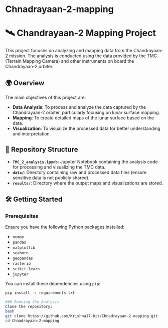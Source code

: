 # Chnadrayaan-2-mapping
# 🛰️ Chandrayaan-2 Mapping Project

This project focuses on analyzing and mapping data from the Chandrayaan-2 mission. The analysis is conducted using the data provided by the TMC (Terrain Mapping Camera) and other instruments on board the Chandrayaan-2 orbiter.

## 🌍 Overview

The main objectives of this project are:

- **Data Analysis**: To process and analyze the data captured by the Chandrayaan-2 orbiter, particularly focusing on lunar surface mapping.
- **Mapping**: To create detailed maps of the lunar surface based on the data.
- **Visualization**: To visualize the processed data for better understanding and interpretation.

## 📂 Repository Structure

- **`TMC_2_analysis.ipynb`**: Jupyter Notebook containing the analysis code for processing and visualizing the TMC data.
- **`data/`**: Directory containing raw and processed data files (ensure sensitive data is not publicly shared).
- **`results/`**: Directory where the output maps and visualizations are stored.

## 🛠️ Getting Started

### Prerequisites

Ensure you have the following Python packages installed:

- `numpy`
- `pandas`
- `matplotlib`
- `seaborn`
- `geopandas`
- `rasterio`
- `scikit-learn`
- `jupyter`

You can install these dependencies using `pip`:
```bash
pip install -r requirements.txt

### Running the Analysis
Clone the repository:
bash
git clone https://github.com/Krishna17-bit/Chnadrayaan-2-mapping.git
cd Chnadrayaan-2-mapping
